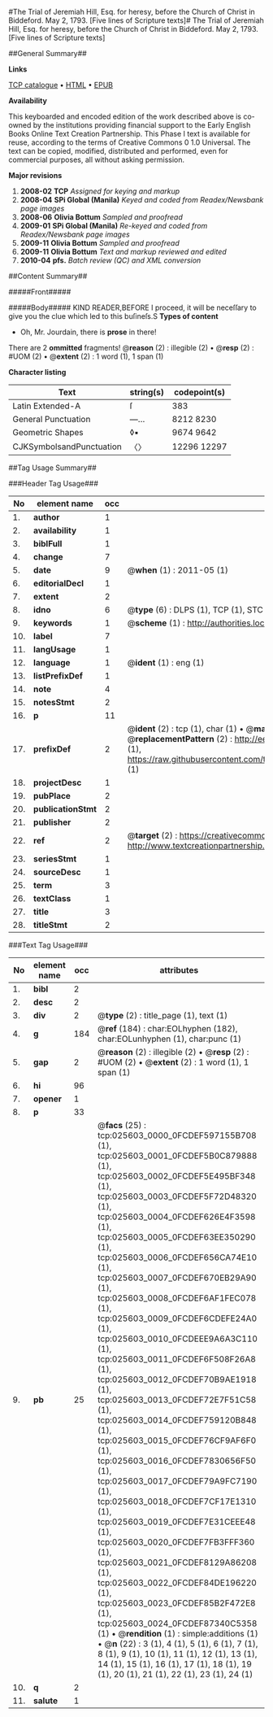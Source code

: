 #The Trial of Jeremiah Hill, Esq. for heresy, before the Church of Christ in Biddeford. May 2, 1793. [Five lines of Scripture texts]#
The Trial of Jeremiah Hill, Esq. for heresy, before the Church of Christ in Biddeford. May 2, 1793. [Five lines of Scripture texts]

##General Summary##

**Links**

[TCP catalogue](http://www.ota.ox.ac.uk/tcp/)  • 
[HTML](http://tei.it.ox.ac.uk/tcp/Texts-HTML/free/N19/N19619.html)  • 
[EPUB](http://tei.it.ox.ac.uk/tcp/Texts-EPUB/free/N19/N19619.epub)

**Availability**

This keyboarded and encoded edition of the
	       work described above is co-owned by the institutions
	       providing financial support to the Early English Books
	       Online Text Creation Partnership. This Phase I text is
	       available for reuse, according to the terms of Creative
	       Commons 0 1.0 Universal. The text can be copied,
	       modified, distributed and performed, even for
	       commercial purposes, all without asking permission.

**Major revisions**

1. __2008-02__ __TCP__ *Assigned for keying and markup*
1. __2008-04__ __SPi Global (Manila)__ *Keyed and coded from Readex/Newsbank page images*
1. __2008-06__ __Olivia Bottum__ *Sampled and proofread*
1. __2009-01__ __SPi Global (Manila)__ *Re-keyed and coded from Readex/Newsbank page images*
1. __2009-11__ __Olivia Bottum__ *Sampled and proofread*
1. __2009-11__ __Olivia Bottum__ *Text and markup reviewed and edited*
1. __2010-04__ __pfs.__ *Batch review (QC) and XML conversion*

##Content Summary##

#####Front#####

#####Body#####
KIND READER,BEFORE I proceed, it will be neceſſary to give you the clue which led to this buſineſs.S
**Types of content**

  * Oh, Mr. Jourdain, there is **prose** in there!

There are 2 **ommitted** fragments! 
 @__reason__ (2) : illegible (2)  •  @__resp__ (2) : #UOM (2)  •  @__extent__ (2) : 1 word (1), 1 span (1)

**Character listing**


|Text|string(s)|codepoint(s)|
|---|---|---|
|Latin Extended-A|ſ|383|
|General Punctuation|—…|8212 8230|
|Geometric Shapes|◊▪|9674 9642|
|CJKSymbolsandPunctuation|〈〉|12296 12297|

##Tag Usage Summary##

###Header Tag Usage###

|No|element name|occ|attributes|
|---|---|---|---|
|1.|__author__|1||
|2.|__availability__|1||
|3.|__biblFull__|1||
|4.|__change__|7||
|5.|__date__|9| @__when__ (1) : 2011-05 (1)|
|6.|__editorialDecl__|1||
|7.|__extent__|2||
|8.|__idno__|6| @__type__ (6) : DLPS (1), TCP (1), STC (1), NOTIS (1), IMAGE-SET (1), EVANS-CITATION (1)|
|9.|__keywords__|1| @__scheme__ (1) : http://authorities.loc.gov/ (1)|
|10.|__label__|7||
|11.|__langUsage__|1||
|12.|__language__|1| @__ident__ (1) : eng (1)|
|13.|__listPrefixDef__|1||
|14.|__note__|4||
|15.|__notesStmt__|2||
|16.|__p__|11||
|17.|__prefixDef__|2| @__ident__ (2) : tcp (1), char (1)  •  @__matchPattern__ (2) : ([0-9\-]+):([0-9IVX]+) (1), (.+) (1)  •  @__replacementPattern__ (2) : http://eebo.chadwyck.com/downloadtiff?vid=$1&page=$2 (1), https://raw.githubusercontent.com/textcreationpartnership/Texts/master/tcpchars.xml#$1 (1)|
|18.|__projectDesc__|1||
|19.|__pubPlace__|2||
|20.|__publicationStmt__|2||
|21.|__publisher__|2||
|22.|__ref__|2| @__target__ (2) : https://creativecommons.org/publicdomain/zero/1.0/ (1), http://www.textcreationpartnership.org/docs/. (1)|
|23.|__seriesStmt__|1||
|24.|__sourceDesc__|1||
|25.|__term__|3||
|26.|__textClass__|1||
|27.|__title__|3||
|28.|__titleStmt__|2||


###Text Tag Usage###

|No|element name|occ|attributes|
|---|---|---|---|
|1.|__bibl__|2||
|2.|__desc__|2||
|3.|__div__|2| @__type__ (2) : title_page (1), text (1)|
|4.|__g__|184| @__ref__ (184) : char:EOLhyphen (182), char:EOLunhyphen (1), char:punc (1)|
|5.|__gap__|2| @__reason__ (2) : illegible (2)  •  @__resp__ (2) : #UOM (2)  •  @__extent__ (2) : 1 word (1), 1 span (1)|
|6.|__hi__|96||
|7.|__opener__|1||
|8.|__p__|33||
|9.|__pb__|25| @__facs__ (25) : tcp:025603_0000_0FCDEF597155B708 (1), tcp:025603_0001_0FCDEF5B0C879888 (1), tcp:025603_0002_0FCDEF5E495BF348 (1), tcp:025603_0003_0FCDEF5F72D48320 (1), tcp:025603_0004_0FCDEF626E4F3598 (1), tcp:025603_0005_0FCDEF63EE350290 (1), tcp:025603_0006_0FCDEF656CA74E10 (1), tcp:025603_0007_0FCDEF670EB29A90 (1), tcp:025603_0008_0FCDEF6AF1FEC078 (1), tcp:025603_0009_0FCDEF6CDEFE24A0 (1), tcp:025603_0010_0FCDEEE9A6A3C110 (1), tcp:025603_0011_0FCDEF6F508F26A8 (1), tcp:025603_0012_0FCDEF70B9AE1918 (1), tcp:025603_0013_0FCDEF72E7F51C58 (1), tcp:025603_0014_0FCDEF759120B848 (1), tcp:025603_0015_0FCDEF76CF9AF6F0 (1), tcp:025603_0016_0FCDEF7830656F50 (1), tcp:025603_0017_0FCDEF79A9FC7190 (1), tcp:025603_0018_0FCDEF7CF17E1310 (1), tcp:025603_0019_0FCDEF7E31CEEE48 (1), tcp:025603_0020_0FCDEF7FB3FFF360 (1), tcp:025603_0021_0FCDEF8129A86208 (1), tcp:025603_0022_0FCDEF84DE196220 (1), tcp:025603_0023_0FCDEF85B2F472E8 (1), tcp:025603_0024_0FCDEF87340C5358 (1)  •  @__rendition__ (1) : simple:additions (1)  •  @__n__ (22) : 3 (1), 4 (1), 5 (1), 6 (1), 7 (1), 8 (1), 9 (1), 10 (1), 11 (1), 12 (1), 13 (1), 14 (1), 15 (1), 16 (1), 17 (1), 18 (1), 19 (1), 20 (1), 21 (1), 22 (1), 23 (1), 24 (1)|
|10.|__q__|2||
|11.|__salute__|1||
